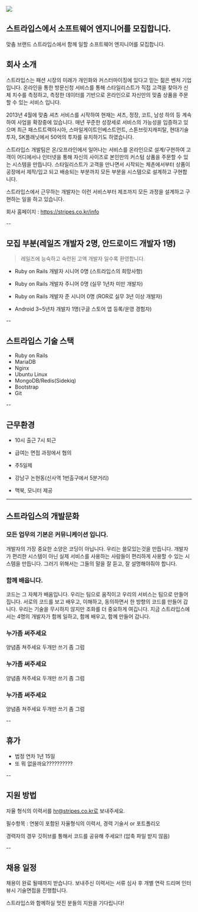 ![](https://blog.stripes.co.kr/wp-content/uploads/2014/10/senior-rails-developer.jpg)

## 스트라입스에서 소프트웨어 엔지니어를 모집합니다.

맞춤 브랜드 스트라입스에서 함께 일할 소프트웨어 엔지니어를 모집합니다.



## 회사 소개
스트라입스는 패션 시장의 미래가 개인화와 커스터마이징에 있다고 믿는 젊은 벤처 기업입니다. 온라인을 통한 방문신청 서비스를 통해 스타일리스트가 직접 고객을 찾아가 신체 치수를 측정하고, 측정한 데이터를 기반으로 온라인으로 자신만의 맞춤 상품을 주문할 수 있는 서비스 입니다.

2013년 4월에 맞춤 셔츠 서비스를 시작하여 현재는 셔츠, 정장, 코트, 남성 하의 등 계속하여 사업을 확장중에 있습니다. 매년 꾸준한 성장세로 서비스의 가능성을 입증하고 있으며 최근 패스트트랙아시아, 스마일게이트인베스트먼트, 스톤브릿지캐피탈, 현대기술투자, SK플래닛에서 50억의 투자를 유치하기도 하였습니다.


스트라입스 개발팀은 온/오프라인에서 일어나는 서비스를 온라인으로 설계/구현하여 고객이 어디에서나 인터넷을 통해 자신의 사이즈로 본인만의 커스텀 상품을 주문할 수 있는 시스템을 만듭니다. 스타일리스트가 고객을 만나면서 시작되는 체촌에서부터 상품이 공장에서 제작/입고 되고 배송되는 부분까지 모든 부분을 시스템으로 설계하고 구현합니다.


스트라입스에서 근무하는 개발자는 이런 서비스부터 제조까지 모든 과정을 설계하고 구현하는 일을 하고 있습니다.


회사 홈페이지 : https://stripes.co.kr/info

--

## 모집 부분(레일즈 개발자 2명, 안드로이드 개발자 1명)

> 레일즈에 능숙하고 숙련된 고액 개발자 일수록 환영합니다.

- Ruby on Rails 개발자 시니어 0명 (스트라입스의 희망사항)
- Ruby on Rails 개발자 주니어 0명 (실무 1년차 미만 개발자)
- Ruby on Rails 개발자 준 시니어 0명 (ROR로 실무 3년 이상 개발자)
 


- Android 3~5년차 개발자 1명(구글 스토어 앱 등록/운영 경험자)

--

## 스트라입스 기술 스택

- Ruby on Rails
- MariaDB
- Nginx
- Ubuntu Linux
- MongoDB/Redis(Sidekiq)
- Bootstrap
- Git

--

## 근무환경

- 10시 출근 7시 퇴근
- 급여는 면접 과정에서 협의
- 주5일제
- 강남구 논현동(신사역 1번출구에서 5분거리)

- 맥북, 모니터 제공

---

## 스트라입스의 개발문화

### 모든 업무의 기본은 커뮤니케이션 입니다.
   개발자의 가장 중요한 소양은 코딩이 아닙니다. 우리는 쓸모있는것을 만듭니다. 개발자가 편리한 시스템이 아닌 실제 서비스를 사용하는 사람들이 편리하게 사용할 수 있는 시스템을 만듭니다. 그러기 위해서는 그들의 말을 잘 듣고, 잘 설명해야줘야 합니다.

### 함께 배웁니다.
   코드는 그 자체가 배움입니다. 우리는 팀으로 움직이고 우리의 서비스는 팀으로 만들어 집니다. 서로의 코드를 보고 배우고, 이해하고, 동의하면서 한 방향의 코드를 만들어 갑니다. 우리는 기술을 무시하지 않지만 조화를 더 중요하게 여깁니다. 지금 스트라입스에서는 4명의 개발자가 함께 일하고, 함께 배우고, 함께 만들어 갑니다.
   
### 누가좀 써주세요
   양념좀 쳐주세요 두개만 쓰기 좀 그럼 
   
### 누가좀 써주세요
   양념좀 쳐주세요 두개만 쓰기 좀 그럼 
   
### 누가좀 써주세요
   양념좀 쳐주세요 두개만 쓰기 좀 그럼 
   
--

## 휴가

- 법정 연차 1년 15일
- 또 뭐 없을까요??????????

--

## 지원 방법

자율 형식의 이력서를 hr@stripes.co.kr로 보내주세요.

필수항목 : 연봉이 포함된 자율형식의 이력서, 경력 기술서 or 포트폴리오

경력자의 경우 깃허브를 통해서 코드를 공유해 주세요!! (압축 파일 받지 않음)

--

## 채용 일정

채용이 완료 될때까지 받습니다. 보내주신 이력서는 서류 심사 후 개별 연락 드리며 인터뷰시 기술면접을 진행합니다. 

스트라입스와 함께하실 멋진 분들의 지원을 기다립니다!



